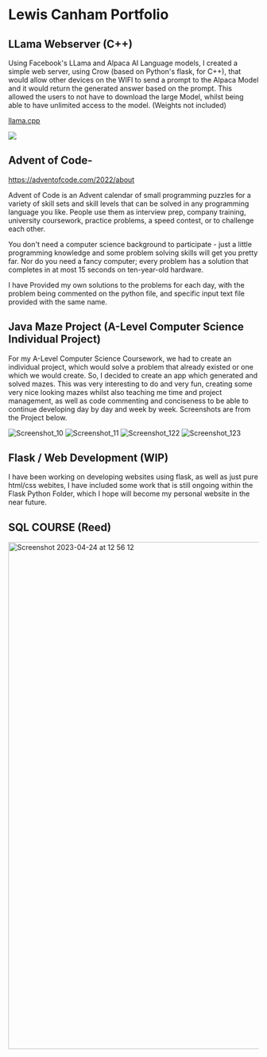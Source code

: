 <h1>Lewis Canham Portfolio</h1>

<h2>LLama Webserver (C++)</h2>

Using Facebook's LLama and Alpaca AI Language models, I created a simple web server, using Crow (based on Python's flask, for C++), that would allow other devices on the WIFI to send a prompt to the Alpaca Model and it would return the generated answer based on the prompt. This allowed the users to not have to download the large Model, whilst being able to have unlimited access to the model.
(Weights not included)

<a href = "https://github.com/ggerganov/llama.cpp">llama.cpp</a>

<img src = "https://user-images.githubusercontent.com/1991296/224575029-2af3c7dc-5a65-4f64-a6bb-517a532aea38.png">

<h2>Advent of Code-</h2>

https://adventofcode.com/2022/about

Advent of Code is an Advent calendar of small programming puzzles for a variety of skill sets and skill levels 
that can be solved in any programming language you like. 
People use them as interview prep, company training, university coursework, practice problems, a speed contest, or to challenge each other.

You don't need a computer science background to participate - just a little programming knowledge and some problem solving skills will get you pretty far.
Nor do you need a fancy computer; every problem has a solution that completes in at most 15 seconds on ten-year-old hardware.

I have Provided my own solutions to the problems for each day, with the problem being commented on the python file, and specific input text file provided with the same name.


<h2>Java Maze Project (A-Level Computer Science Individual Project)</h2>

For my A-Level Computer Science Coursework, we had to create an individual project, which would solve a problem that already existed or one which we would create. So,
I decided to create an app which generated and solved mazes. This was very interesting to do and very fun, creating some very nice looking mazes whilst also teaching me
time and project management, as well as code commenting and conciseness to be able to continue developing day by day and week by week. Screenshots are from the Project
below.


![Screenshot_10](https://user-images.githubusercontent.com/39033905/221940052-2783d628-ace0-45bc-a364-6541be472679.png)
![Screenshot_11](https://user-images.githubusercontent.com/39033905/221940068-83d4fefa-acdc-4281-9baf-a360ff6b54f0.png)
![Screenshot_122](https://user-images.githubusercontent.com/39033905/221940076-f848d832-01c5-4987-933d-32830c8efc27.png)
![Screenshot_123](https://user-images.githubusercontent.com/39033905/221940085-9fc6e651-2f07-49ce-9194-c6b70636beb7.png)

<h2>Flask / Web Development (WIP) </h2>

I have been working on developing websites using flask, as well as just pure html/css webites, I have included some work that is still ongoing within the Flask Python Folder, which I hope will become my personal website in the near future.

<h2> SQL COURSE (Reed) </h2>
<img width="1021" alt="Screenshot 2023-04-24 at 12 56 12" src="https://user-images.githubusercontent.com/39033905/233989272-3c55140d-7479-470f-883d-02dcc9c124a3.png">
